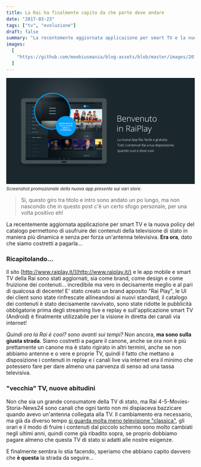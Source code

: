 ```yaml
---
title: La Rai ha finalmente capito da che parte deve andare
date: "2017-03-23"
tags: ["tv", "evoluzione"]
draft: false
summary: "La recentemente aggiornata applicazione per smart TV e la nuova policy del catalogo permettono di usufruire dei contenuti della televisione di stato in maniera più dinamica e senza per forza un'antenna televisiva. Era ora, dato che siamo costretti a pagarla..."
images:
  [
    "https://github.com/moebiusmania/blog-assets/blob/master/images/2017/unnamed.png?raw=true",
  ]
---
```


![Screenshot promozionale della nuova app presente sui vari store.](https://github.com/moebiusmania/blog-assets/blob/master/images/2017/unnamed.png?raw=true) <small>_Screenshot promozionale della nuova app presente sui vari store._</small>

> Sì, questo giro tra titolo e intro sono andato un po lungo, ma non nascondo che in questo post c'è un certo sfogo personale, per una volta positivo eh!

La recentemente aggiornata applicazione per smart TV e la nuova policy del catalogo permettono di usufruire dei contenuti della televisione di stato in maniera più dinamica e senza per forza un'antenna televisiva. **Era ora**, dato che siamo costretti a pagarla...

### Ricapitolando...

Il sito [http://www.raiplay.it/](http://www.raiplay.it/) e le app mobile e smart TV della Rai sono stati aggiornati, sia come brand, come design e come fruizione dei contenuti... incredibile ma vero in decisamente meglio e al pari di qualcosa di decente! E' stato creato un brand apposito "Rai Play", le UI dei client sono state rinfrescate allineandosi ai nuovi standard, il catalogo dei contenuti è stato decisamente ravvivato, sono state ridotte le pubblicità obbligatorie prima degli streaming live e replay e sull'applicazione smart TV (Android) è finalmente utilizzabile per la visione in diretta dei canali via internet!

_Quindi ora la Rai è cool? sono avanti sui tempi?_ Non ancora, **ma sono sulla giusta strada**. Siamo costretti a pagare il canone, anche se ora non è più prettamente un canone ma è stato rigirato in altri termini, anche se non abbiamo antenne e o vere e proprie TV, quindi il fatto che mettano a disposizione i contenuti in replay e i canali live via internet era il minimo che potessero fare per dare almeno una parvenza di senso ad una tassa televisiva.

### "vecchia" TV, nuove abitudini

Non che sia un grande consumatore della TV di stato, ma Rai 4-5-Movies-Storia-News24 sono canali che ogni tanto non mi dispiaceva bazzicare quando avevo un'antenna collegata alla TV. Il cambiamento era necessario, ma già da diverso tempo [si guarda molta meno televisione "classica"](https://www.wired.it/play/televisione/2017/01/03/fuga-dei-giovani-dalla-tv-le-nuove-strategie-italia-1-riprenderli/), gli orari e il modo di fruire i contenuti dal piccolo schermo sono molto cambiati negli ultimi anni, quindi come già ribadito sopra, se proprio dobbiamo pagare almeno che questa TV di stato si adatti alle nostre esigenze.

E finalmente sembra lo stia facendo, speriamo che abbiano capito davvero che **è questa** la strada da seguire...
